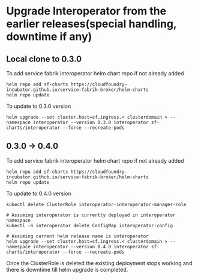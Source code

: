 # Upgrade Interoperator from the earlier releases(special handling, downtime if any)

## Local clone to 0.3.0

To add service fabrik interoperator helm chart repo if not already added
```shell
helm repo add sf-charts https://cloudfoundry-incubator.github.io/service-fabrik-broker/helm-charts
helm repo update
```

To update to 0.3.0 version
```shell
helm upgrade --set cluster.host=sf.ingress.< clusterdomain > --namespace interoperator --version 0.3.0 interoperator sf-charts/interoperator --force --recreate-pods
```


## 0.3.0 -> 0.4.0

To add service fabrik interoperator helm chart repo if not already added
```shell
helm repo add sf-charts https://cloudfoundry-incubator.github.io/service-fabrik-broker/helm-charts
helm repo update
```

To update to 0.4.0 version
```shell
kubectl delete ClusterRole interoperator-interoperator-manager-role

# Assuming interoperator is currently deployed in interoperator namespace
kubectl -n interoperator delete ConfigMap interoperator-config

# Assuming current helm release name is interoperator 
helm upgrade --set cluster.host=sf.ingress.< clusterdomain > --namespace interoperator --version 0.4.0 interoperator sf-charts/interoperator --force --recreate-pods
```
Once the ClusterRole is deleted the existing deployment stops working and there is downtime till helm upgrade is completed.

